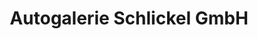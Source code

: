 ---
title: "Autogalerie Schlickel GmbH"
url: /oldenburg/autogalerie-schlickel-gmbh/
shop: Autohaus
---